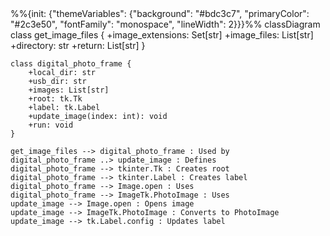 <div class="mermaid">
%%{init: {"themeVariables": {"background": "#bdc3c7", "primaryColor": "#2c3e50", "fontFamily": "monospace", "lineWidth": 2}}}%%
classDiagram
    class get_image_files {
        +image_extensions: Set[str]
        +image_files: List[str]
        +directory: str
        +return: List[str]
    }
    
    class digital_photo_frame {
        +local_dir: str
        +usb_dir: str
        +images: List[str]
        +root: tk.Tk
        +label: tk.Label
        +update_image(index: int): void
        +run: void
    }
    
    get_image_files --> digital_photo_frame : Used by
    digital_photo_frame ..> update_image : Defines
    digital_photo_frame --> tkinter.Tk : Creates root
    digital_photo_frame --> tkinter.Label : Creates label
    digital_photo_frame --> Image.open : Uses
    digital_photo_frame --> ImageTk.PhotoImage : Uses
    update_image --> Image.open : Opens image
    update_image --> ImageTk.PhotoImage : Converts to PhotoImage
    update_image --> tk.Label.config : Updates label
</div>